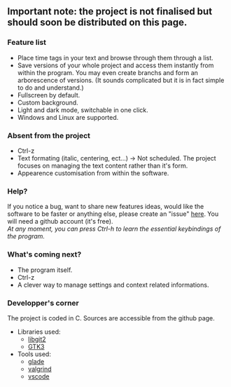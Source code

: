 ## Important note: the project is not finalised but should soon be distributed on this page.
### Feature list
 * Place time tags in your text and browse through them through a list.
 * Save versions of your whole project and access them instantly from within the program. You may even create branchs and form an arborescence of versions. (It sounds complicated but it is in fact simple to do and understand.)
 * Fullscreen by default.
 * Custom background.
 * Light and dark mode, switchable in one click.
 * Windows and Linux are supported.

### Absent from the project
 * Ctrl-z
 * Text formating (italic, centering, ect...) -> Not scheduled. The project focuses on managing the text content rather than it's form.
 * Appearence customisation from within the software.

### Help?
If you notice a bug, want to share new features ideas, would like the software to be faster or anything else,
please create an "issue" [here](https://github.com/overetou/gardenofmists/issues).
You will need a github account (it's free).  
*At any moment, you can press Ctrl-h to learn the essential keybindings of the program.*

### What's coming next?
* The program itself.
* Ctrl-z
* A clever way to manage settings and context related informations.

### Developper's corner
The project is coded in C. Sources are accessible from the github page.
* Libraries used:
  * [libgit2](https://libgit2.org)
  * [GTK3](https://www.gtk.org)
* Tools used:
  * [glade](https://glade.gnome.org)
  * [valgrind](https://www.valgrind.org)
  * [vscode](https://code.visualstudio.com)
